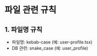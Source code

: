 # 파일 관련 규칙

## 1. 파일명 규칙
- 파일명: kebab-case (예: user-profile.tsx)
- DB 관련: snake_case (예: user_profile)